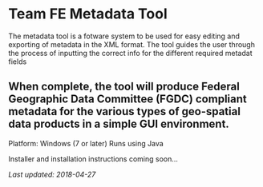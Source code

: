# Team FE Metadata Tool
The metadata tool is a fotware system to be used for easy editing and exporting of metadata in the XML format.
The tool guides the user through the process of inputting the correct info for the different required metadat fields

When complete, the tool will produce Federal Geographic Data Committee (FGDC) compliant metadata for the various types of geo-spatial data products in a simple GUI environment.
---
Platform: Windows (7 or later)
Runs using Java

Installer and installation instructions coming soon...

_Last updated: 2018-04-27_

